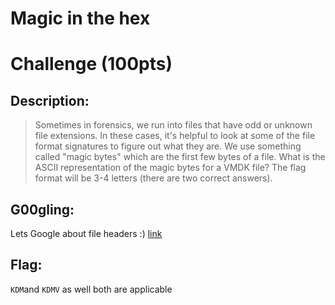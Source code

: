 # Magic in the hex 
# Challenge (100pts)

## Description:

>Sometimes in forensics, we run into files that have odd or unknown file extensions. In these cases, it's helpful to look at some of the file format signatures to figure out what they are. We use something called "magic bytes" which are the first few bytes of a file. What is the ASCII representation of the magic bytes for a VMDK file? The flag format will be 3-4 letters (there are two correct answers).

## G00gling:
 
Lets Google about file headers :) [link](https://www.garykessler.net/library/file_sigs.html)

## Flag:

```KDM```and ```KDMV``` as well both are applicable 
